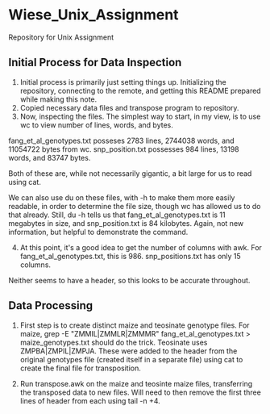 # Wiese_Unix_Assignment
Repository for Unix Assignment

## Initial Process for Data Inspection
1.  Initial process is primarily just setting things up.  Initializing the repository, connecting to the remote, and getting this README prepared while making this note.
2.  Copied necessary data files and transpose program to repository.
3.  Now, inspecting the files.  The simplest way to start, in my view, is to use wc to view number of lines, words, and bytes.

fang_et_al_genotypes.txt posseses 2783 lines, 2744038 words, and 11054722 bytes from wc.  snp_position.txt possesses 984 lines, 13198 words, and 83747 bytes.

Both of these are, while not necessarily gigantic, a bit large for us to read using cat.

We can also use du on these files, with -h to make them more easily readable, in order to determine the file size, though wc has allowed us to do that already.  Still, du -h tells us that fang_et_al_genotypes.txt is 11 megabytes in size, and snp_position.txt is 84 kilobytes.  Again, not new information, but helpful to demonstrate the command.

4.  At this point, it's a good idea to get the number of columns with awk. For fang_et_al_genotypes.txt, this is 986.  snp_positions.txt has only 15 columns.

Neither seems to have a header, so this looks to be accurate throughout.

## Data Processing
1.  First step is to create distinct maize and teosinate genotype files.  For maize, grep -E "ZMMIL|ZMMLR|ZMMMR" fang_et_al_genotypes.txt > maize_genotypes.txt should do the trick.  Teosinate uses ZMPBA|ZMPIL|ZMPJA.  These were added to the header from the original genotypes file (created itself in a separate file) using cat to create the final file for transposition.

2.  Run transpose.awk on the maize and teosinte maize files, transferring the transposed data to new files.  Will need to then remove the first three lines of header from each using tail -n +4.
